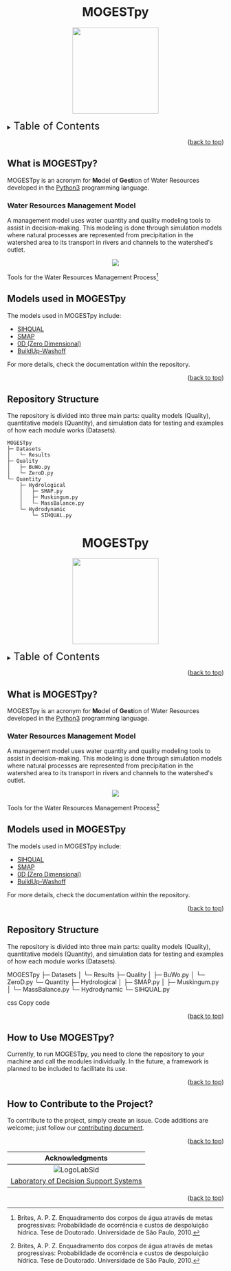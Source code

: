 <div id="top"></div>

<div align=center>
<!-- https://user-images.githubusercontent.com/58784697/200683473-b94e7a80-6f62-405d-8ba9-06ac5620044e.svg -->

# MOGESTpy

<p>
  <img src="https://user-images.githubusercontent.com/58784697/210153011-0ccac06f-5ff8-4c80-a2ad-d03528e71e3e.svg"
  width = 200/>
</p>
</div>

<details>
<Summary><font size="5">Table of Contents</font></Summary>

- [MOGESTpy](#mogestpy)
  - [What is MOGESTpy?](#what-is-mogestpy)
    - [Water Resources Management Model](#water-resources-management-model)
  - [Models used in MOGESTpy](#models-used-in-mogestpy)
  - [Repository Structure](#repository-structure)
- [MOGESTpy](#mogestpy-1)
  - [What is MOGESTpy?](#what-is-mogestpy-1)
    - [Water Resources Management Model](#water-resources-management-model-1)
  - [Models used in MOGESTpy](#models-used-in-mogestpy-1)
  - [Repository Structure](#repository-structure-1)
  - [How to Use MOGESTpy?](#how-to-use-mogestpy)
  - [How to Contribute to the Project?](#how-to-contribute-to-the-project)

</details>

<p align="right">(<a href="#top">back to top</a>)</p>

## What is MOGESTpy?

MOGESTpy is an acronym for **Mo**del of **Gest**ion of Water Resources developed in the [Python3](https://www.python.org/) programming language.

### Water Resources Management Model

A management model uses water quantity and quality modeling tools to assist in decision-making. This modeling is done through simulation models where natural processes are represented from precipitation in the watershed area to its transport in rivers and channels to the watershed's outlet.

<!-- Thesis Figure BRITES -->

<p align="center">
  <img src="https://user-images.githubusercontent.com/58784697/199972694-102a218c-bf48-4db4-b0ab-e96ff2609ebd.svg" />
</p>

Tools for the Water Resources Management Process[^Brites,2010]

## Models used in MOGESTpy

The models used in MOGESTpy include:

- [SIHQUAL](Quantity/Hydrodynamic/)
- [SMAP](Quantity/Hydrological)
- [0D (Zero Dimensional)](Quality/)
- [BuildUp-Washoff](Quality/)

For more details, check the documentation within the repository.

<p align="right">(<a href="#top">back to top</a>)</p>

## Repository Structure

The repository is divided into three main parts: quality models (Quality), quantitative models (Quantity), and simulation data for testing and examples of how each module works (Datasets).



```
MOGESTpy
├─ Datasets
│   └─ Results
├─ Quality
│   ├─ BuWo.py
│   └─ ZeroD.py
└─ Quantity
    ├─ Hydrological
    │   ├─ SMAP.py
    │   ├─ Muskingum.py
    │   └─ MassBalance.py
    └─ Hydrodynamic
        └─ SIHQUAL.py
```

<div id="top"></div>

<div align=center>
<!-- https://user-images.githubusercontent.com/58784697/200683473-b94e7a80-6f62-405d-8ba9-06ac5620044e.svg -->

# MOGESTpy

<p>
  <img src="https://user-images.githubusercontent.com/58784697/210153011-0ccac06f-5ff8-4c80-a2ad-d03528e71e3e.svg"
  width = 200/>
</p>
</div>

<details>
<Summary><font size="5">Table of Contents</font></Summary>

- [MOGESTpy](#mogestpy)
  - [What is MOGESTpy?](#what-is-mogestpy)
    - [Water Resources Management Model](#water-resources-management-model)
  - [Models used in MOGESTpy](#models-used-in-mogestpy)
  - [Repository Structure](#repository-structure)
- [MOGESTpy](#mogestpy-1)
  - [What is MOGESTpy?](#what-is-mogestpy-1)
    - [Water Resources Management Model](#water-resources-management-model-1)
  - [Models used in MOGESTpy](#models-used-in-mogestpy-1)
  - [Repository Structure](#repository-structure-1)
  - [How to Use MOGESTpy?](#how-to-use-mogestpy)
  - [How to Contribute to the Project?](#how-to-contribute-to-the-project)

</details>

<p align="right">(<a href="#top">back to top</a>)</p>

## What is MOGESTpy?

MOGESTpy is an acronym for **Mo**del of **Gest**ion of Water Resources developed in the [Python3](https://www.python.org/) programming language.

### Water Resources Management Model

A management model uses water quantity and quality modeling tools to assist in decision-making. This modeling is done through simulation models where natural processes are represented from precipitation in the watershed area to its transport in rivers and channels to the watershed's outlet.

<!-- Thesis Figure BRITES -->

<p align="center">
  <img src="https://user-images.githubusercontent.com/58784697/199972694-102a218c-bf48-4db4-b0ab-e96ff2609ebd.svg" />
</p>

Tools for the Water Resources Management Process[^Brites,2010]

## Models used in MOGESTpy

The models used in MOGESTpy include:

- [SIHQUAL](Quantity/Hydrodynamic/)
- [SMAP](Quantity/Hydrological)
- [0D (Zero Dimensional)](Quality/)
- [BuildUp-Washoff](Quality/)

For more details, check the documentation within the repository.

<p align="right">(<a href="#top">back to top</a>)</p>

## Repository Structure

The repository is divided into three main parts: quality models (Quality), quantitative models (Quantity), and simulation data for testing and examples of how each module works (Datasets).

MOGESTpy
├─ Datasets
│ └─ Results
├─ Quality
│ ├─ BuWo.py
│ └─ ZeroD.py
└─ Quantity
├─ Hydrological
│ ├─ SMAP.py
│ ├─ Muskingum.py
│ └─ MassBalance.py
└─ Hydrodynamic
└─ SIHQUAL.py

css
Copy code

<p align="right">(<a href="#top">back to top</a>)</p>

## How to Use MOGESTpy?

Currently, to run MOGESTpy, you need to clone the repository to your machine and call the modules individually. In the future, a framework is planned to be included to facilitate its use.

<p align="right">(<a href="#top">back to top</a>)</p>

## How to Contribute to the Project?

To contribute to the project, simply create an issue. Code additions are welcome; just follow our [contributing document](CONTRIBUTING.md).

<p align="right">(<a href="#top">back to top</a>)</p>

<div align=center>

|Acknowledgments|
|:---:|
|![LogoLabSid](https://user-images.githubusercontent.com/58784697/200078179-ea05ba48-2b67-4f30-bea0-78e1c1507ae1.svg)|
|[Laboratory of Decision Support Systems](https://sites.usp.br/labsid)|

</div>

<p align="right">(<a href="#top">back to top</a>)</p>

[^Brites,2010]: Brites, A. P. Z. Enquadramento dos corpos de água através de metas progressivas: Probabilidade de ocorrência e custos de despoluição hídrica. Tese de Doutorado. Universidade de São Paulo, 2010.
